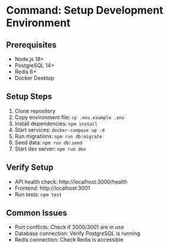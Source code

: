 # Command: Setup Development Environment

## Prerequisites
- Node.js 18+
- PostgreSQL 14+
- Redis 6+
- Docker Desktop

## Setup Steps
1. Clone repository
2. Copy environment file: `cp .env.example .env`
3. Install dependencies: `npm install`
4. Start services: `docker-compose up -d`
5. Run migrations: `npm run db:migrate`
6. Seed data: `npm run db:seed`
7. Start dev server: `npm run dev`

## Verify Setup
- API health check: http://localhost:3000/health
- Frontend: http://localhost:3001
- Run tests: `npm test`

## Common Issues
- Port conflicts: Check if 3000/3001 are in use
- Database connection: Verify PostgreSQL is running
- Redis connection: Check Redis is accessible